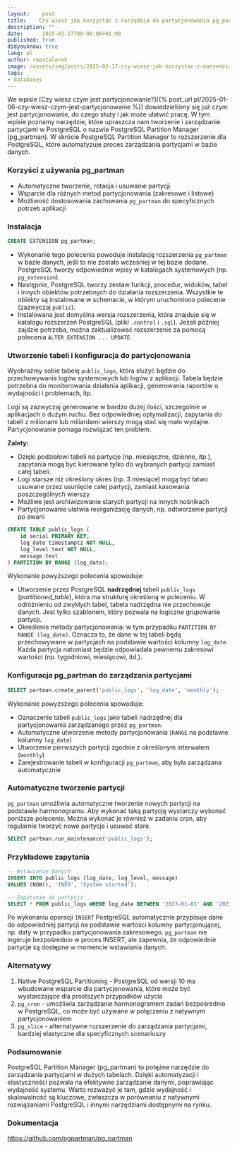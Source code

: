 ```yaml
---
layout:    post
title:    Czy wiesz jak korzystać z narzędzia do partycjonowania pg_partman?
description: ""
date:      2025-02-17T08:00:00+01:00
published: true
didyouknow: true
lang: pl
author: rmastalerek
image: /assets/img/posts/2025-02-17-czy-wiesz-jak-korzystac-z-narzedzia-do-partycjonowania-pg-partman/thumbnail.webp
tags:
- databases
---
```


We wpisie [Czy wiesz czym jest partycjonowanie?]({% post_url pl/2025-01-06-czy-wiesz-czym-jest-partycjonowanie %}) dowiedzieliśmy się już czym jest partycjonowanie, do czego służy i jak może ułatwić pracę. W tym wpisie poznamy narzędzie, które upraszcza nam tworzenie i zarządzanie partycjami w PostgreSQL o nazwie PostgreSQL Partition Manager (pg_partman). W skrócie PostgreSQL Partition Manager to rozszerzenie dla PostgreSQL, które automatyzuje proces zarządzania partycjami w bazie danych.

### Korzyści z używania pg_partman
- Automatyczne tworzenie, rotacja i usuwanie partycji
- Wsparcie dla różnych metod partycjonowania (zakresowe i listowe)
- Możliwość dostosowania zachowania `pg_partman` do specyficznych potrzeb aplikacji

### Instalacja
```sql
CREATE EXTENSION pg_partman;
```
- Wykonanie tego polecenia powoduje instalację rozszerzenia `pg_partman` w bazie danych, jeśli to nie zostało wcześniej w tej bazie dodane.
PostgreSQL tworzy odpowiednie wpisy w katalogach systemowych (np. `pg_extension`). 
- Następnie, PostgreSQL tworzy zestaw funkcji, procedur, widoków, tabel i innych obiektów potrzebnych do działania rozszerzenia. Wszystkie te obiekty są instalowane w schemacie, w którym uruchomiono polecenie (zazwyczaj `public`).
- Instalowana jest domyślna wersja rozszerzenia, która znajduje się w katalogu rozszerzeń PostgreSQL (pliki `.control` i `.sql`). Jeżeli później zajdzie potrzeba, można zaktualizować rozszerzenie za pomocą polecenia `ALTER EXTENSION ... UPDATE`.

### Utworzenie tabeli i konfiguracja do partycjonowania
Wyobraźmy sobie tabelę `public_logs`, która służyć będzie do przechowywania logów systemowych lub logów z aplikacji. Tabela będzie potrzebna do monitorowania działania aplikacji, generowania raportów o wydajności i problemach, itp.

Logi są zazwyczaj generowane w bardzo dużej ilości, szczególnie w aplikacjach o dużym ruchu. Bez odpowiedniej optymalizacji, zapytania do tabeli z milionami lub miliardami wierszy mogą stać się mało wydajne. Partycjonowanie pomaga rozwiązać ten problem.

**Zalety:**
- Dzięki podziałowi tabeli na partycje (np. miesięczne, dzienne, itp.), zapytania mogą być kierowane tylko do wybranych partycji zamiast całej tabeli.
- Logi starsze niż określony okres (np. 3 miesiące) mogą być łatwo usuwane przez usunięcie całej partycji, zamiast kasowania poszczególnych wierszy
- Możliwe jest archiwizowanie starych partycji na innych nośnikach
- Partycjonowanie ułatwia reorganizację danych, np. odtworzenie partycji po awarii

```sql
CREATE TABLE public_logs (
    id serial PRIMARY KEY,
    log_date timestamptz NOT NULL,
    log_level text NOT NULL,
    message text
) PARTITION BY RANGE (log_date);
```

Wykonanie powyższego polecenia spowoduje: 
- Utworzenie przez PostgreSQL **nadrzędnej** tabeli `public_logs` (_partitioned_table_), która ma strukturę określoną w poleceniu. W odróżnieniu od zwykłych tabel, tabela nadrzędna nie przechowuje danych. Jest tylko szablonem, który pozwala na logiczne grupowanie partycji.
- Określenie metody partycjonowania: w tym przypadku `PARTITION BY RANGE (log_date)`. Oznacza to, że dane w tej tabeli będą przechowywane w partycjach na podstawie wartości kolumny `log_date`. Każda partycja natomiast będzie odpowiadała pewnemu zakresowi wartości (np. tygodniowi, miesiącowi, itd.).

### Konfiguracja pg_partman do zarządzania partycjami 
```sql
SELECT partman.create_parent('public_logs', 'log_date', 'monthly');
```
Wykonanie powyższego polecenia spowoduje:
- Oznaczenie tabeli `public_logs` jako tabeli nadrzędnej dla partycjonowania zarządzanego przez `pg_partman`.
- Automatyczne utworzenie metody partycjonowania (`RANGE` na podstawie kolumny `log_date`)
- Utworzenie pierwszych partycji zgodnie z określonym interwałem (`monthly`)
- Zarejestrowanie tabeli w konfiguracji `pg_partman`, aby była zarządzana automatycznie 

### Automatyczne tworzenie partycji
`pg_partman` umożliwia automatyczne tworzenie nowych partycji na podstawie harmonogramu. Aby wykonać taką partycję wystarczy wykonać poniższe polecenie. Można wykonać je również w zadaniu cron, aby regularnie tworzyć nowe partycje i usuwać stare.
```sql
SELECT partman.run_maintenance('public_logs');
```

### Przykładowe zapytania
```sql
-- Wstawianie danych
INSERT INTO public_logs (log_date, log_level, message) 
VALUES (NOW(), 'INFO', 'System started');

-- Zapytanie do partycji
SELECT * FROM public_logs WHERE log_date BETWEEN '2023-01-01' AND '2023-01-31';
```

Po wykonaniu operacji `INSERT` PostgreSQL automatycznie przypisuje dane do odpowiedniej partycji na podstawie wartości kolumny partycjonującej, np. daty w przypadku partycjonowania zakresowego. `pg_partman` nie ingeruje bezpośrednio w proces INSERT, ale zapewnia, że odpowiednie partycje są dostępne w momencie wstawiania danych.

### Alternatywy
1. Native PostgreSQL Partitioning - PostgreSQL od wersji 10 ma wbudowane wsparcie dla partycjonowania, które może być wystarczające dla prostszych przypadków użycia
2. `pg_cron` - umożliwia zarządzanie harmonogramem zadań bezpośrednio w PostgreSQL, co może być używane w połączeniu z natywnym partycjonowaniem
3. `pg_slice` - alternatywne rozszerzenie do zarządzania partycjami, bardziej elastyczne dla specyficznych scenariuszy

### Podsumowanie
PostgreSQL Partition Manager (pg_partman) to potężne narzędzie do zarządzania partycjami w dużych tabelach. Dzięki automatyzacji i elastyczności pozwala na efektywne zarządzanie danymi, poprawiając wydajność systemu. Warto rozważyć je tam, gdzie wydajność i skalowalność są kluczowe, zwłaszcza w porównaniu z natywnymi rozwiązaniami PostgreSQL i innymi narzędziami dostępnymi na rynku.

### Dokumentacja
https://github.com/pgpartman/pg_partman